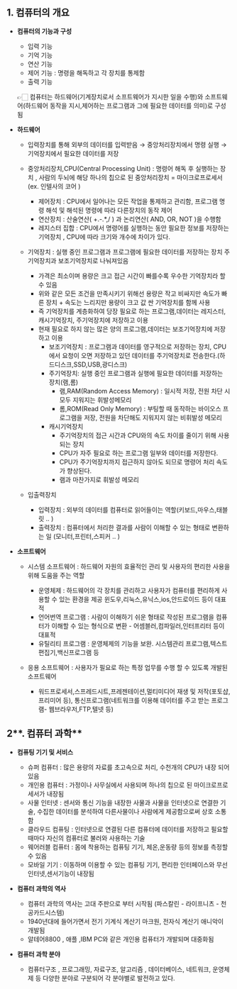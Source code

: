 ## **1. 컴퓨터의 개요**

- **컴퓨터의 기능과 구성**
    - 입력 기능
    - 기억 기능
    - 연산 기능
    - 제어 기능 : 명령을 해독하고 각 장치를 통제함
    - 출력 기능
    
    👉🏻 컴퓨터는 하드웨어(기계장치로서 소프트웨어가 지시한 일을 수행)와 소프트웨어(하드웨어 동작을 지시,제어하는 프로그램과 그에 필요한 데이터를 의미)로 구성됨
    
- **하드웨어**
    - 입력장치를 통해 외부의 데이터를 입력받음 → 중앙처리장치에서 명령 실행 → 기억장치에서 필요한 데이터를 저장
    
    - 중앙처리장치,CPU(Central Processing Unit) : 명령어 해독 후 실행하는 장치 , 사람의 두뇌에 해당
    하나의 칩으로 된 중앙처리장치 = 마이크로프로세서 (ex. 인텔사의 코어 )
        - 제어장치 : CPU에서 일어나는 모든 작업을 통제하고 관리함, 프로그램 명령 해석 및 해석된 명령에 따라 다른장치의 동작 제어
        - 연산장치 : 산술연산( +.-.*,/ ) 과 논리연산( AND, OR, NOT )을 수행함
        - 레지스터 집합 : CPU에서 명령어를 실행하는 동안 필요한 정보를 저장하는 기억장치 , CPU에 따라 크기와 개수에 차이가 있다.
        
    - 기억장치 : 실행 중인 프로그램과 프로그램에 필요한 데이터를 저장하는 장치
    주기억장치과 보조기억장치로 나눠져있음
        - 가격은 최소이며 용량은 크고 접근 시간이 빠를수록 우수한 기억장치라 할 수 있음
        - 위와 같은 모든 조건을 만족시키기 위해선 
        용량은 작고 비싸지만 속도가 빠른 장치 + 속도는 느리지만 용량이 크고 값 싼 기억장치를 함께 사용
        - 즉 기억장치를 계층화하여 당장 필요로 하는 프로그램,데이터는 레지스터, 캐시기억장치, 주기억장치에 저장하고 이용
        - 현재 필요로 하지 않는 많은 양의 프로그램,데이터는 보조기억장치에 저장하고 이용
            - 보조기억장치  : 프로그램과 데이터를 영구적으로 저장하는 장치, CPU에서 요청이 오면 저장하고 있던 데이터를 주기억장치로 전송한다.(하드디스크,SSD,USB,광디스크)
            - 주기억장치: 실행 중인 프로그램과 실행에 필요한 데이터를 저장하는 장치(램,롬)
                - 램,RAM(Random Access Memory) :  일시적 저장, 전원 차단 시 모두 지워지는 휘발성메모리
                - 롬,ROM(Read Only Memory) : 부팅할 때 동작하는 바이오스 프로그램을 저장, 전원을 차단해도 지워지지 않는 비휘발성 메모리
            - 캐시기억장치
                - 주기억장치의 접근 시간과 CPU와의 속도 차이를 줄이기 위해 사용되는 장치
                - CPU가 자주 필요로 하는 프로그램 일부와 데이터를 저장한다.
                - CPU가 주기억장치까지 접근하지 않아도 되므로 명령어 처리 속도가 향상된다.
                - 램과 마찬가지로 휘발성 메모리
             
    - 입출력장치
        - 입력장치 : 외부의 데이터를 컴퓨터로 읽어들이는 역할(키보드,마우스,태블릿 .. )
        - 출력장치 : 컴퓨터에서 처리한 결과를 사람이 이해할 수 있는 형태로 변환하는 일 (모니터,프린터,스피커 .. )
    
- **소프트웨어**
    - 시스템 소프트웨어 : 하드웨어 자원의 효율적인 관리 및 사용자의 편리한 사용을 위해 도움을 주는 역할
        - 운영체제 : 하드웨어의 각 장치를 관리하고 사용자가 컴퓨터를 편리하게 사용할 수 있는 환경을 제공
        윈도우,리눅스,유닉스,ios,안드로이드 등이 대표적
        - 언어번역 프로그램 : 사람이 이해하기 쉬운 형태로 작성된 프로그램을 컴퓨터가 이해할 수 있는 형식으로 변환 - 어셈블러,컴파일러,인터프리터 등이 대표적
        - 유틸리티 프로그램 : 운영체제의 기능을 보완. 시스템관리 프로그램,텍스트편집기,백신프로그램 등
        
    - 응용 소프트웨어 : 사용자가 필요로 하는 특정 업무를 수행 할 수 있도록 개발된 소프트웨어
        - 워드프로세서,스프레드시트,프레젠테이션,멀티미디어 재생 및 저작(포토샵,프리미어 등),
        통신프로그램(네트워크를 이용해 데이터를 주고 받는 프로그램- 웹브라우저,FTP,텔넷 등)

## 2**. 컴퓨터 과학**

- **컴퓨팅 기기 및 서비스**
    - 슈퍼 컴퓨터 : 많은 용량의 자료를 초고속으로 처리, 수천개의 CPU가 내장 되어 있음
    - 개인용 컴퓨터 : 가정이나 사무실에서 사용되며 하나의 칩으로 된 마이크로프로세서가 내장됨
    - 사물 인터넷 : 센서와 통신 기능을 내장한 사물과 사물을 인터넷으로 연결한 기술, 수집한 데이터를 분석하여 다른사물이나 사람에게 제공함으로써 상호 소통함
    - 클라우드 컴퓨팅 : 인터넷으로 연결된 다른 컴퓨터에 데이터를 저장하고 필요할 때마다 자신의 컴퓨터로 불러와 사용하는 기술
    - 웨어러블 컴퓨터  : 몸에 착용하는 컴퓨팅 기기, 체온,운동량 등의 정보를 측정할 수 있음
    - 모바일 기기 : 이동하며 이용할 수 있는 컴퓨팅 기기, 편리한 인터페이스와 무선인터넷,센서기능이 내장됨
    
- **컴퓨터 과학의 역사**
    - 컴퓨터 과학의 역사는 고대 주판으로 부터 시작됨 (파스칼린 - 라이프니츠 - 천공카드시스템)
    - 1940년대에 들어가면서 전기 기계식 계산기 마크원, 전자식 계산기 애니악이 개발됨
    - 알테어8800 , 애플 ,IBM PC와 같은  개인용 컴퓨터가 개발되며 대중화됨
    
- **컴퓨터 과학 분야**
    - 컴퓨터구조 , 프로그래밍, 자료구조, 알고리즘 , 데이터베이스, 네트워크, 운영체제 등 다양한 분야로 구분되어 각 분야별로 발전하고 있다.
